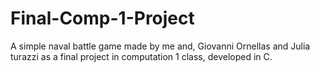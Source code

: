 # Final-Comp-1-Project
A simple naval battle game made by me and, Giovanni Ornellas and Julia turazzi as a final project in computation 1 class, developed in C.

